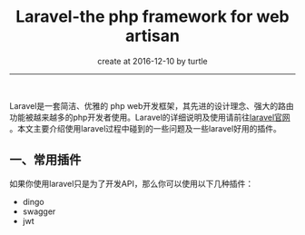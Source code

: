 #  <center>Laravel-the php framework for web artisan</center>
<center>create at 2016-12-10 by turtle</center>


---
<br/>


Laravel是一套简洁、优雅的 php web开发框架，其先进的设计理念、强大的路由功能被越来越多的php开发者使用。Laravel的详细说明及使用请前往[laravel官网](http://www.golaravel.com/) 。本文主要介绍使用laravel过程中碰到的一些问题及一些laravel好用的插件。

## 一、常用插件

如果你使用laravel只是为了开发API，那么你可以使用以下几种插件：

- dingo
- swagger
- jwt
